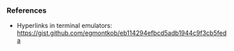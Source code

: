 ### References
- Hyperlinks in terminal emulators: https://gist.github.com/egmontkob/eb114294efbcd5adb1944c9f3cb5feda